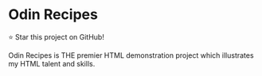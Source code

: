 # Odin Recipes

:star: Star this project on GitHub!

Odin Recipes is THE premier HTML demonstration project which illustrates my HTML talent and skills.